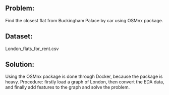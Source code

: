 ## Problem:
Find the closest flat from Buckingham Palace by car using OSMnx package.

## Dataset:
London_flats_for_rent.csv

## Solution:
Using the OSMnx package is done through Docker, because the package is heavy. Procedure: firstly load a graph of London, then convert the EDA data, and finally add features to the graph and solve the problem.
